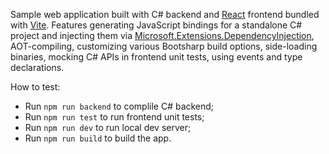 Sample web application built with C# backend and [React](https://react.dev) frontend bundled with [Vite](https://vitejs.dev). Features generating JavaScript bindings for a standalone C# project and injecting them via [Microsoft.Extensions.DependencyInjection](https://learn.microsoft.com/en-us/dotnet/core/extensions/dependency-injection), AOT-compiling, customizing various Bootsharp build options, side-loading binaries, mocking C# APIs in frontend unit tests, using events and type declarations.

How to test:
- Run `npm run backend` to complile C# backend;
- Run `npm run test` to run frontend unit tests;
- Run `npm run dev` to run local dev server;
- Run `npm run build` to build the app.
